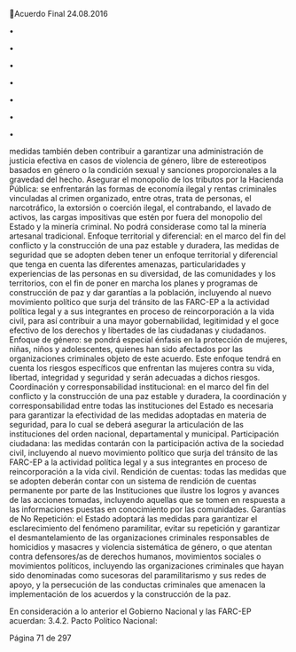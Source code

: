 Acuerdo Final 
24.08.2016 

•

•

•

•

•

•

•

medidas también deben contribuir a garantizar una administración de justicia efectiva en casos 
de violencia de género, libre de estereotipos basados en género o la condición sexual y sanciones 
proporcionales a la gravedad del hecho. 
Asegurar  el  monopolio  de  los  tributos  por  la  Hacienda  Pública:  se  enfrentarán  las  formas  de 
economía  ilegal  y  rentas  criminales  vinculadas  al  crimen  organizado,  entre  otras,  trata  de 
personas, el narcotráfico, la extorsión o coerción ilegal, el contrabando, el lavado de activos, las 
cargas impositivas que estén por fuera del monopolio del Estado y la minería criminal. No podrá 
considerase como tal la minería artesanal tradicional. 
Enfoque territorial y diferencial: en el marco del fin del conflicto y la construcción de una paz 
estable y duradera, las medidas de seguridad que se adopten deben tener un enfoque territorial 
y diferencial que tenga en cuenta las diferentes amenazas, particularidades y experiencias de las 
personas en su diversidad, de las comunidades y los territorios, con el fin de poner en marcha los 
planes y programas de construcción de paz y dar garantías a la población, incluyendo al nuevo 
movimiento  político  que  surja  del  tránsito  de  las  FARC-EP  a  la  actividad  política  legal  y  a  sus 
integrantes  en  proceso  de  reincorporación  a  la  vida  civil,  para  así  contribuir  a  una  mayor 
gobernabilidad, legitimidad y el goce efectivo de los derechos y libertades de las ciudadanas y 
ciudadanos.  
Enfoque  de  género:  se  pondrá  especial  énfasis  en  la  protección  de  mujeres,  niñas,  niños  y 
adolescentes,  quienes  han  sido  afectados  por  las  organizaciones  criminales  objeto  de  este 
acuerdo. Este enfoque tendrá en cuenta los riesgos específicos que enfrentan las mujeres contra 
su vida, libertad, integridad y seguridad y serán adecuadas a dichos riesgos.  
Coordinación  y  corresponsabilidad  institucional:  en  el  marco  del  fin  del  conflicto  y  la 
construcción de una paz estable y duradera, la coordinación y corresponsabilidad entre todas las 
instituciones del Estado es necesaria para garantizar la efectividad de las medidas adoptadas en 
materia de seguridad, para lo cual se deberá asegurar la articulación de las instituciones del orden 
nacional, departamental y municipal. 
Participación  ciudadana:  las  medidas  contarán  con  la  participación  activa  de  la  sociedad  civil, 
incluyendo  al  nuevo  movimiento  político  que  surja  del  tránsito  de  las  FARC-EP  a  la  actividad 
política legal y a sus integrantes en proceso de reincorporación a la vida civil. 
Rendición  de  cuentas:  todas  las  medidas  que  se  adopten  deberán  contar  con  un  sistema  de 
rendición de cuentas permanente por parte de las Instituciones que ilustre los logros y avances 
de  las  acciones  tomadas,  incluyendo  aquellas  que  se  tomen  en  respuesta  a  las  informaciones 
puestas en conocimiento por las comunidades. 
Garantías de No Repetición: el Estado adoptará las medidas para garantizar el esclarecimiento 
del  fenómeno  paramilitar,  evitar  su  repetición  y  garantizar  el  desmantelamiento  de  las 
organizaciones  criminales  responsables  de  homicidios  y  masacres  y  violencia  sistemática  de 
género,  o  que  atentan  contra  defensores/as  de  derechos  humanos,  movimientos  sociales  o 
movimientos  políticos,  incluyendo  las  organizaciones  criminales  que  hayan  sido  denominadas 
como  sucesoras  del  paramilitarismo  y  sus  redes  de  apoyo,  y  la  persecución  de  las  conductas 
criminales que amenacen la implementación de los acuerdos y la construcción de la paz. 

En consideración a lo anterior el Gobierno Nacional y las FARC-EP acuerdan: 
3.4.2. Pacto Político Nacional: 

Página 71 de 297 
 

